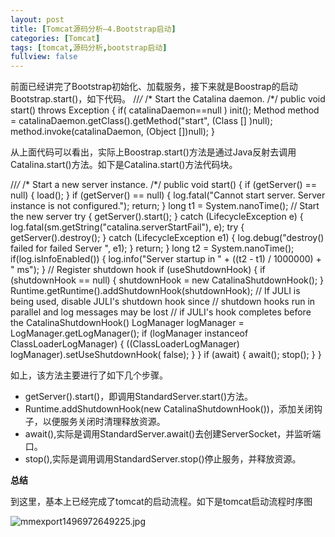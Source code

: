 ```yaml
---
layout: post
title: [Tomcat源码分析—4.Bootstrap启动]
categories: [Tomcat]
tags: [tomcat,源码分析,bootstrap启动]
fullview: false
---
```

前面已经讲完了Bootstrap初始化、加载服务，接下来就是Boostrap的启动Bootstrap.start()，如下代码。
//*/* /* Start the Catalina daemon. /*/ public void start() throws Exception { if( catalinaDaemon==null ) init(); Method method = catalinaDaemon.getClass().getMethod("start", (Class [] )null); method.invoke(catalinaDaemon, (Object [])null); }

从上面代码可以看出，实际上Boostrap.start()方法是通过Java反射去调用Catalina.start()方法。如下是Catalina.start()方法代码块。

//*/* /* Start a new server instance. /*/ public void start() { if (getServer() == null) { load(); } if (getServer() == null) { log.fatal("Cannot start server. Server instance is not configured."); return; } long t1 = System.nanoTime(); // Start the new server try { getServer().start(); } catch (LifecycleException e) { log.fatal(sm.getString("catalina.serverStartFail"), e); try { getServer().destroy(); } catch (LifecycleException e1) { log.debug("destroy() failed for failed Server ", e1); } return; } long t2 = System.nanoTime(); if(log.isInfoEnabled()) { log.info("Server startup in " + ((t2 - t1) / 1000000) + " ms"); } // Register shutdown hook if (useShutdownHook) { if (shutdownHook == null) { shutdownHook = new CatalinaShutdownHook(); } Runtime.getRuntime().addShutdownHook(shutdownHook); // If JULI is being used, disable JULI's shutdown hook since // shutdown hooks run in parallel and log messages may be lost // if JULI's hook completes before the CatalinaShutdownHook() LogManager logManager = LogManager.getLogManager(); if (logManager instanceof ClassLoaderLogManager) { ((ClassLoaderLogManager) logManager).setUseShutdownHook( false); } } if (await) { await(); stop(); } }

如上，该方法主要进行了如下几个步骤。

* getServer().start()，即调用StandardServer.start()方法。
* Runtime.addShutdownHook(new CatalinaShutdownHook())，添加关闭钩子，以便服务关闭时清理释放资源。
* await(),实际是调用StandardServer.await()去创建ServerSocket，并监听端口。
* stop(),实际是调用调用StandardServer.stop()停止服务，并释放资源。

**总结**

到这里，基本上已经完成了tomcat的启动流程。如下是tomcat启动流程时序图

![mmexport1496972649225.jpg](http://file.ctosb.com/upload/image/20170609/1496972822770016293.jpg "1496972822770016293.jpg")
